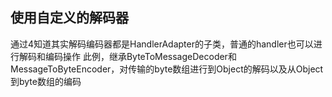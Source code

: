 ## 使用自定义的解码器
通过4知道其实解码编码器都是HandlerAdapter的子类，普通的handler也可以进行解码和编码操作
此例，继承ByteToMessageDecoder和MessageToByteEncoder，对传输的byte数组进行到Object的解码以及从Object到byte数组的编码